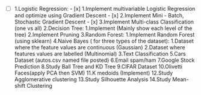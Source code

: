 - [ ] 1.Logistic Regression:
    	- [x] 1.Implement multivariable Logistic Regression and optimize using Gradient Descent
    	- [x] 2.Implement Mini - Batch, Stochastic Gradient Descent
    	- [x] 3.Implement Multi-class Classification (one vs all)
2.Decision Tree:
    1.Implement (Mainly show each level of the tree)
    2.Implement Pruning
3.Random Forest:
    1.Implement Random Forest (using sklearn)
4.Naive Bayes ( for three types of the dataset):
    1.Dataset where the feature values are continuous (Gaussian)
    2.Dataset where features values are labelled (Multinomial)
    3.Text Classification
5.Cars Dataset (autos.csv named file posted)
6.Email spam/ham
7.Google Stock Prediction
8.Study Ball Tree and KD Tree
9.CIFAR Dataset
10.Olivetti Faces(apply PCA then SVM)
11.K medoids (Implement)
12.Study Agglomerative clustering
13.Study Silhouette Analysis
14.Study Mean-shift Clustering